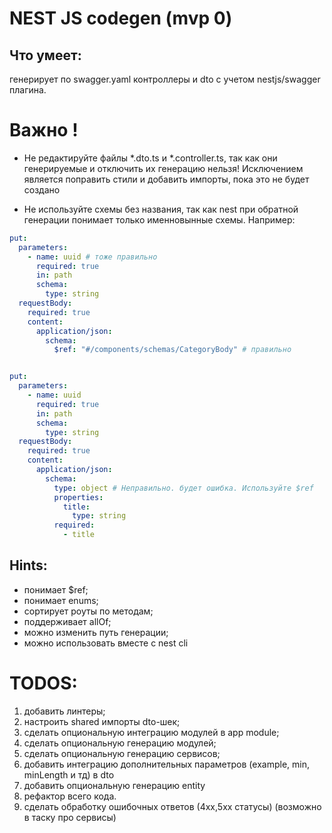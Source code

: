 # NEST JS codegen (mvp 0)

## Что умеет: 
генерирует по swagger.yaml контроллеры и dto с учетом nestjs/swagger плагина.

# Важно !

- Не редактируйте файлы *.dto.ts и *.controller.ts, так как они генерируемые и отключить их генерацию нельзя! Исключением является поправить стили и добавить импорты, пока это не будет создано

- Не используйте схемы без названия, так как nest при обратной генерации понимает только именновынные схемы. Например:
```yaml
put:
  parameters:
    - name: uuid # тоже правильно
      required: true
      in: path
      schema:
        type: string
  requestBody:
    required: true
    content:
      application/json:
        schema:
          $ref: "#/components/schemas/CategoryBody" # правильно


put:
  parameters:
    - name: uuid 
      required: true
      in: path
      schema:
        type: string
  requestBody:
    required: true
    content:
      application/json:
        schema:
          type: object # Неправильно. будет ошибка. Используйте $ref
          properties:
            title:
              type: string
          required:
            - title
```

## Hints:
- понимает $ref;
- понимает enums;
- сортирует роуты по методам;
- поддерживает allOf;
- можно изменить путь генерации;
- можно использовать вместе с nest cli



# TODOS:

1. добавить линтеры;
2. настроить shared импорты dto-шек;
3. сделать опциональную интеграцию модулей в app module;
4. сделать опциональную генерацию модулей;
5. сделать опциональную генерацию сервисов;
6. добавить интеграцию дополнительных параметров (example, min, minLength и тд) в dto
7. добавить опциональную генерацию entity
8. рефактор всего кода.
9. сделать обработку ошибочных ответов (4хх,5хх статусы) (возможно в таску про сервисы)